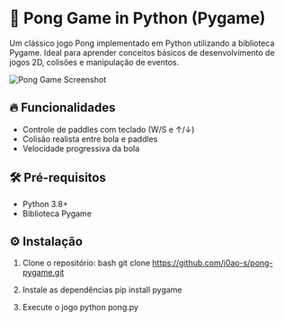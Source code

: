 # 🏓 Pong Game in Python (Pygame)

Um clássico jogo Pong implementado em Python utilizando a biblioteca Pygame. Ideal para aprender conceitos básicos de desenvolvimento de jogos 2D, colisões e manipulação de eventos.

![Pong Game Screenshot](screenshots/game.png)

## 🔥 Funcionalidades
- Controle de paddles com teclado (W/S e ↑/↓)
- Colisão realista entre bola e paddles
- Velocidade progressiva da bola

## 🛠️ Pré-requisitos
- Python 3.8+
- Biblioteca Pygame

## ⚙️ Instalação
1. Clone o repositório:
bash
git clone https://github.com/j0ao-s/pong-pygame.git

2. Instale as dependências
pip install pygame

3. Execute o jogo
python pong.py